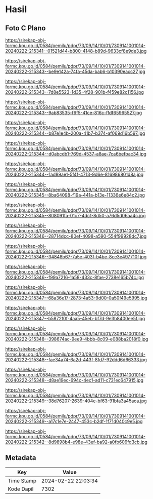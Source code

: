 # Hasil

## Foto C Plano

https://sirekap-obj-formc.kpu.go.id/0584/pemilu/pdpr/73/09/14/10/01/7309141001014-20240222-215341--01521d44-b800-4148-b89d-9633cf8e9de3.jpg

https://sirekap-obj-formc.kpu.go.id/0584/pemilu/pdpr/73/09/14/10/01/7309141001014-20240222-215343--be9e142a-74fa-45da-bab6-b10390eacc27.jpg

https://sirekap-obj-formc.kpu.go.id/0584/pemilu/pdpr/73/09/14/10/01/7309141001014-20240222-215343--7d8e5523-1d35-4f28-901b-f459e82c1156.jpg

https://sirekap-obj-formc.kpu.go.id/0584/pemilu/pdpr/73/09/14/10/01/7309141001014-20240222-215343--9ab83535-f6f5-41ce-816c-ffdf65965527.jpg

https://sirekap-obj-formc.kpu.go.id/0584/pemilu/pdpr/73/09/14/10/01/7309141001014-20240222-215344--b87e1e4b-200a-41b7-b374-af069d16b597.jpg

https://sirekap-obj-formc.kpu.go.id/0584/pemilu/pdpr/73/09/14/10/01/7309141001014-20240222-215344--d0abcdb1-769d-4537-a8ae-7ca6befbac34.jpg

https://sirekap-obj-formc.kpu.go.id/0584/pemilu/pdpr/73/09/14/10/01/7309141001014-20240222-215344--1ad89ae1-5f4f-4713-9d6e-816986801d8a.jpg

https://sirekap-obj-formc.kpu.go.id/0584/pemilu/pdpr/73/09/14/10/01/7309141001014-20240222-215345--8ba64098-f19a-441a-b13e-11336e6e84c2.jpg

https://sirekap-obj-formc.kpu.go.id/0584/pemilu/pdpr/73/09/14/10/01/7309141001014-20240222-215345--808091fa-01c7-4dc1-8d50-a76d5d06aa4c.jpg

https://sirekap-obj-formc.kpu.go.id/0584/pemilu/pdpr/73/09/14/10/01/7309141001014-20240222-215346--28714dcc-80ef-4098-a590-554f99928dc7.jpg

https://sirekap-obj-formc.kpu.go.id/0584/pemilu/pdpr/73/09/14/10/01/7309141001014-20240222-215346--34848b67-7a5e-403f-b4be-8ce3e497710f.jpg

https://sirekap-obj-formc.kpu.go.id/0584/pemilu/pdpr/73/09/14/10/01/7309141001014-20240222-215346--f99a7216-1a58-433c-8fae-2738e165b74c.jpg

https://sirekap-obj-formc.kpu.go.id/0584/pemilu/pdpr/73/09/14/10/01/7309141001014-20240222-215347--68a36e17-2873-4a53-9d00-0a50f49e5995.jpg

https://sirekap-obj-formc.kpu.go.id/0584/pemilu/pdpr/73/09/14/10/01/7309141001014-20240222-215347--b5872f0f-4aa5-45eb-bf7d-9e3b8400ee5f.jpg

https://sirekap-obj-formc.kpu.go.id/0584/pemilu/pdpr/73/09/14/10/01/7309141001014-20240222-215348--398674ac-9ee9-4bbb-8c09-e088ba2018f0.jpg

https://sirekap-obj-formc.kpu.go.id/0584/pemilu/pdpr/73/09/14/10/01/7309141001014-20240222-215348--fae34a74-6a2d-443f-8fd7-92ddd6d66333.jpg

https://sirekap-obj-formc.kpu.go.id/0584/pemilu/pdpr/73/09/14/10/01/7309141001014-20240222-215348--d8ae19ec-694c-4ec1-ad11-c731ec647915.jpg

https://sirekap-obj-formc.kpu.go.id/0584/pemilu/pdpr/73/09/14/10/01/7309141001014-20240222-215349--38d76207-2639-404e-bf63-91bfa3a45aca.jpg

https://sirekap-obj-formc.kpu.go.id/0584/pemilu/pdpr/73/09/14/10/01/7309141001014-20240222-215349--a17c1e7e-2447-453c-b2df-1f71d040c9e5.jpg

https://sirekap-obj-formc.kpu.go.id/0584/pemilu/pdpr/73/09/14/10/01/7309141001014-20240222-215342--8d9898b4-e98e-43ef-ba92-a0fb609fd3cb.jpg


## Metadata

| Key        | Value               |
| ---------- | ------------------- |
| Time Stamp | 2024-02-22 22:03:34 |
| Kode Dapil | 7302                |




